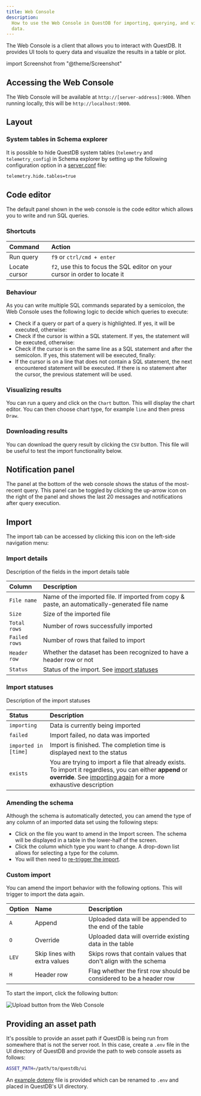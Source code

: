 ```yaml
---
title: Web Console
description:
  How to use the Web Console in QuestDB for importing, querying, and visualizing
  data.
---
```


The Web Console is a client that allows you to interact with QuestDB. It
provides UI tools to query data and visualize the results in a table or plot.

import Screenshot from "@theme/Screenshot"

<Screenshot
  alt="Screenshot of the Web Console"
  height={375}
  small
  src="/img/docs/console/overview.png"
  width={500}
/>

## Accessing the Web Console

The Web Console will be available at `http://[server-address]:9000`. When
running locally, this will be `http://localhost:9000`.

## Layout

<Screenshot
  alt="Preview of the different sections in the Web Console"
  height={375}
  small
  src="/img/docs/console/layout.png"
  width={500}
/>

### System tables in Schema explorer

It is possible to hide QuestDB system tables (`telemetry` and
`telemetry_config`) in Schema explorer by setting up the following configuration
option in a [server.conf](/docs/concept/root-directory-structure/#serverconf)
file:

```bash title="/var/lib/questdb/conf/server.conf"
telemetry.hide.tables=true
```

## Code editor

The default panel shown in the web console is the code editor which allows you
to write and run SQL queries.

### Shortcuts

|Command       |Action                                                                      |
|:-------------|:---------------------------------------------------------------------------|
|Run query     |`f9` or `ctrl/cmd + enter`                                                  |
|Locate cursor |`f2`, use this to focus the SQL editor on your cursor in order to locate it |

### Behaviour

As you can write multiple SQL commands separated by a semicolon, the Web Console
uses the following logic to decide which queries to execute:

- Check if a query or part of a query is highlighted. If yes, it will be
  executed, otherwise:
- Check if the cursor is within a SQL statement. If yes, the statement will be
  executed, otherwise:
- Check if the cursor is on the same line as a SQL statement and after the
  semicolon. If yes, this statement will be executed, finally:
- If the cursor is on a line that does not contain a SQL statement, the next
  encountered statement will be executed. If there is no statement after the
  cursor, the previous statement will be used.

### Visualizing results

You can run a query and click on the `Chart` button. This will display the chart
editor. You can then choose chart type, for example `line` and then press
`Draw`.

### Downloading results

You can download the query result by clicking the `CSV` button. This file will
be useful to test the import functionality below.

## Notification panel

The panel at the bottom of the web console shows the status of the most-recent
query. This panel can be toggled by clicking the up-arrow icon on the right of
the panel and shows the last 20 messages and notifications after query
execution.

<Screenshot
  alt="Screenshot of the Web Console showing the location of the Import tab"
  height={535}
  small
  src="/img/docs/console/query-log.png"
  width={650}
/>

## Import

The import tab can be accessed by clicking this icon on the left-side navigation
menu:

<Screenshot
  alt="Screenshot of the Web Console showing the location of the Import tab"
  height={535}
  small
  src="/img/docs/console/importTab.png"
  width={309}
/>

### Import details

Description of the fields in the import details table

|Column       |Description                                                                                    |
|:------------|:----------------------------------------------------------------------------------------------|
|`File name`  |Name of the imported file. If imported from copy & paste, an automatically-generated file name |
|`Size`       |Size of the imported file                                                                      |
|`Total rows` |Number of rows successfully imported                                                           |
|`Failed rows`|Number of rows that failed to import                                                           |
|`Header row` |Whether the dataset has been recognized to have a header row or not                            |
|`Status`     |Status of the import. See [import statuses](#import-statuses)                                  |

### Import statuses

Description of the import statuses

|Status              |Description                                                                                                                                                                                     |
|:-------------------|:-----------------------------------------------------------------------------------------------------------------------------------------------------------------------------------------------|
|`importing`         |Data is currently being imported                                                                                                                                                                |
|`failed`            |Import failed, no data was imported                                                                                                                                                             |
|`imported in [time]`|Import is finished. The completion time is displayed next to the status                                                                                                                         |
|`exists`            |You are trying to import a file that already exists. To import it regardless, you can either **append** or **override**. See [importing again](#custom-import) for a more exhaustive description|

### Amending the schema

Although the schema is automatically detected, you can amend the type of any
column of an imported data set using the following steps:

- Click on the file you want to amend in the Import screen. The schema will be
  displayed in a table in the lower-half of the screen.
- Click the column which type you want to change. A drop-down list allows for
  selecting a type for the column.
- You will then need to [re-trigger the import](#custom-import).

<Screenshot
  alt="Change the schema in the Web Console when importing data"
  height={525}
  src="/img/docs/console/amendType.jpg"
  width={745}
/>

### Custom import

You can amend the import behavior with the following options. This will trigger
to import the data again.

|Option |Name                         |Description                                                        |
|:------|:----------------------------|:------------------------------------------------------------------|
|`A`    |Append                       |Uploaded data will be appended to the end of the table             |
|`O`    |Override                     |Uploaded data will override existing data in the table             |
|`LEV`  |Skip lines with extra values |Skips rows that contain values that don't align with the schema    |
|`H`    |Header row                   |Flag whether the first row should be considered to be a header row |

To start the import, click the following button:

![Upload button from the Web Console](/img/docs/console/uploadButton.png)

## Providing an asset path

It's possible to provide an asset path if QuestDB is being run from somewhere
that is not the server root. In this case, create a `.env` file in the UI
directory of QuestDB and provide the path to web console assets as follows:

```bash
ASSET_PATH=/path/to/questdb/ui
```

An
[example dotenv](https://github.com/questdb/ui/blob/main/packages/web-console/.env.example)
file is provided which can be renamed to `.env` and placed in QuestDB's UI
directory.
